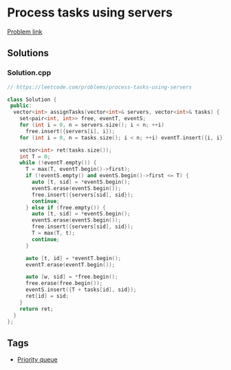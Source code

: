 # Process tasks using servers

[Problem link](https://leetcode.com/problems/process-tasks-using-servers)

## Solutions


### Solution.cpp
```cpp
// https://leetcode.com/problems/process-tasks-using-servers

class Solution {
 public:
  vector<int> assignTasks(vector<int>& servers, vector<int>& tasks) {
    set<pair<int, int>> free, eventT, eventS;
    for (int i = 0, n = servers.size(); i < n; ++i)
      free.insert({servers[i], i});
    for (int i = 0, n = tasks.size(); i < n; ++i) eventT.insert({i, i});

    vector<int> ret(tasks.size());
    int T = 0;
    while (!eventT.empty()) {
      T = max(T, eventT.begin()->first);
      if (!eventS.empty() and eventS.begin()->first <= T) {
        auto [t, sid] = *eventS.begin();
        eventS.erase(eventS.begin());
        free.insert({servers[sid], sid});
        continue;
      } else if (free.empty()) {
        auto [t, sid] = *eventS.begin();
        eventS.erase(eventS.begin());
        free.insert({servers[sid], sid});
        T = max(T, t);
        continue;
      }

      auto [t, id] = *eventT.begin();
      eventT.erase(eventT.begin());

      auto [w, sid] = *free.begin();
      free.erase(free.begin());
      eventS.insert({T + tasks[id], sid});
      ret[id] = sid;
    }
    return ret;
  }
};
```
## Tags

* [Priority queue](/Collections/priority-queue.md#priority-queue)
